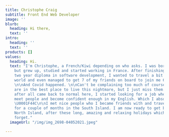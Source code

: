 ```yaml
---
title: Christophe Craig
subtitle: Front End Web Developer
image: ''
blurb:
  heading: Hi there,
  text: ''
intro:
  heading: ''
  text: ''
products: []
values:
  heading: Hi.
  text: "I'm Christophe, a French/Kiwi depending on who asks. I was born in Wellington
    but grew up, studied and started working in France. After finishing my second
    two year diploma in software development, I wanted to travel a bit around the
    world and even managed to get 7 of my friends on board to join me 6 months later.
    \n\nAnd Covid happened. \n\nCan't be complaining too much of course, as we probably
    are in the best place to live this nightmare, but I just miss them.\n\nAnyways,
    after all came back to normal here, I started looking for a job where I could
    meet people and become confident enough in my English. Which I absolutely am now
    \U0001F44C\n\nI met nice people who I became friends with and travelled with them
    for a couple of months in the South Island. I am now ready to get back to the
    North Island, after these long, amazing and relaxing holidays which I will never
    forget."
  imageUrl: "/img/img_2698-04052021.jpeg"

---
```

